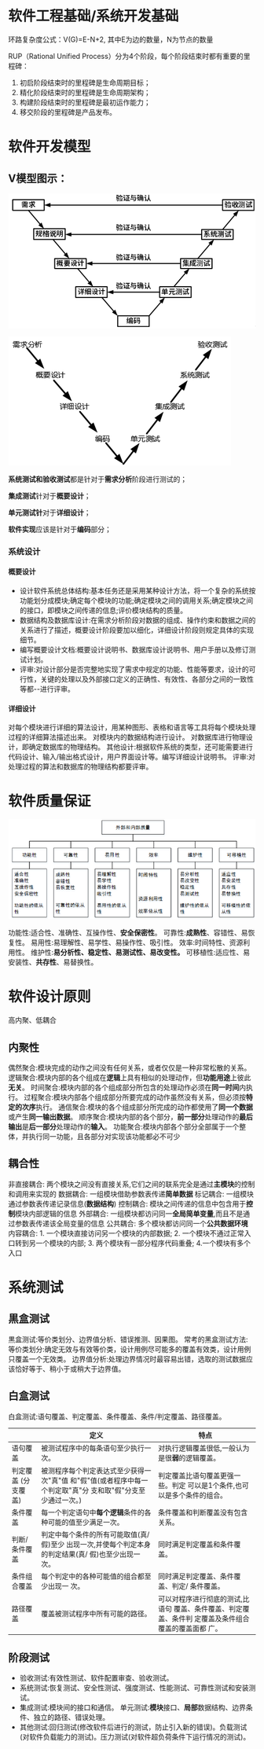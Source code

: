 # 软件工程基础/系统开发基础

环路复杂度公式：V(G)=E-N+2, 其中E为边的数量，N为节点的数量


 RUP（Rational Unified Process）分为4个阶段，每个阶段结束时都有重要的里程碑：
 1. 初启阶段结束时的里程碑是生命周期目标；
 2. 精化阶段结束时的里程碑是生命周期架构；
 3. 构建阶段结束时的里程碑是最初运作能力；
 4. 移交阶段的里程碑是产品发布。



# 软件开发模型

## V模型图示：

<img src="https://raw.githubusercontent.com/Light-Towers/picture/master/noctilucent-lamp/软件模型-V模型图示.png" alt="软件模型-V模型图示.png" style="zoom: 67%;" />

![软件模型-V模型图示_2](https://raw.githubusercontent.com/Light-Towers/picture/master/noctilucent-lamp/软件模型-V模型图示_2.png)

**系统测试和验收测试**都是针对于**需求分析**阶段进行测试的；

**集成测试**针对于**概要设计**；

**单元测试针**对于**详细设计**；

**软件实现**应该是针对于**编码**部分；



### 系统设计

#### 概要设计
* 设计软件系统总体结构:基本任务还是采用某种设计方法，将一个复杂的系统按功能划分成模块;确定每个模块的功能;确定模块之间的调用关系;确定模块之间的接口，即模块之间传递的信息;评价模块结构的质量。
* 数据结构及数据库设计:在需求分析阶段对数据的组成、操作约束和数据之间的关系进行了描述，概要设计阶段要加以细化，详细设计阶段则规定具体的实现细节。
* 编写概要设计文档:概要设计说明书、数据库设计说明书、用户手册以及修订测试计划。
* 评审:对设计部分是否完整地实现了需求中规定的功能、性能等要求，设计的可行性，关键的处理以及外部接口定义的正确性、有效性、各部分之间的一致性等都--进行评审。

#### 详细设计
对每个模块进行详细的算法设计，用某种图形、表格和语言等工具将每个模块处理过程的详细算法描述出来。
对模块内的数据结构进行设计。
对数据库进行物理设计，即确定数据库的物理结构。
其他设计:根据软件系统的类型，还可能需要进行代码设计、输入/输出格式设计，用户界面设计等。编写详细设计说明书。
评审:对处理过程的算法和数据库的物理结构都要评审。






# 软件质量保证
![软件质量保证](https://raw.githubusercontent.com/Light-Towers/picture/master/noctilucent-lamp/软件质量保证.png)

功能性:适合性、准确性、互操作性、**安全保密性**。
可靠性:**成熟性**、容错性、易恢复性。
易用性:易理解性、易学性、易操作性、吸引性。
效率:时间特性、资源利用性。
维护性:**易分析性、稳定性、易测试性、易改变性。**
可移植性:适应性、易安装性、**共存性**、易替换性。



# 软件设计原则

高内聚、低耦合

## 内聚性

偶然聚合:模块完成的动作之间没有任何关系，或者仅仅是一种非常松散的关系。
逻辑聚合:模块内部的各个组成在**逻辑**上具有相似的处理动作，但**功能用途**上彼此**无关**。
时间聚合:模块内部的各个组成部分所包含的处理动作必须在**同一时间**内执行。
过程聚合:模块内部各个组成部分所要完成的动作虽然没有关系，但必须按**特定的次序**执行。
通信聚合:模块的各个组成部分所完成的动作都使用了**同一个数据**或产生**同一输出数据**。
顺序聚合:模块内部的各个部分，**前一部分**处理动作的**最后输出**是**后一部分**处理动作的**输入**。
功能聚合:模块内部各个部分全部属于一个整体，并执行同一功能，且各部分对实现该功能都必不可少

## 耦合性

非直接耦合: 两个模块之间没有直接关系,它们之间的联系完全是通过**主模块**的控制和调用来实现的
数据耦合: 一组模块借助参数表传递**简单数据**
标记耦合: 一组模块通过参数表传递记录信息(**数据结构**)
控制耦合: 模块之间传递的信息中包含用于**控制**模块内部逻辑的信息
外部耦合: 一组模块都访问同一**全局简单变量**,而且不是通过参数表传递该全局变量的信息
公共耦合: 多个模块都访问同一个**公共数据环境**
内容耦合: 1. 一个模块直接访问另一个模块的内部数据; 2. 一个模块不通过正常入口转到另一个模块的内部; 3. 两个模块有一部分程序代码重叠; 4.一个模块有多个入口 



# 系统测试

## 黒盒测试

黒盒测试:等价类划分、边界值分析、错误推测、因果图。
常考的黑盒测试方法:
等价类划分:确定无效与有效等价类，设计用例尽可能多的覆盖有效类，设计用例只覆盖一个无效类。
边界值分析:处理边界情况时最容易出错，选取的测试数据应该恰好等于、稍小于或稍大于边界值。

## 白盒测试

白盒测试:语句覆盖、判定覆盖、条件覆盖、条件/判定覆盖、路径覆盖。

|                     | 定义                                                         | 特点                                                         |
| ------------------- | ------------------------------------------------------------ | ------------------------------------------------------------ |
| 语句覆盖            | 被测试程序中的每条语句至少执行一次。                         | 对执行逻辑覆盖很低,一般认为是很**弱**的逻辑覆盖。            |
| 判定覆盖 (分支覆盖) | 被测程序每个判定表达式至少获得一次"真"值 和"假"值(或者程序中每一个判定取"真"分 支和取"假"分支至少通过一次。) | 判定覆盖比语句覆盖更强一些。判定 可以是1个条件,也可以是多个条件的组合。 |
| 条件覆盖            | 每一个判定语句中**每个逻辑**条件的各种可能的值至少满足一次。 | 条件覆盖和判断覆盖没有包含关系。                             |
| 判断/条件覆盖       | 判定中每个条件的所有可能取值(真/假)至少 出现一次,并使每个判定本身的判定结果(真/ 假)也至少出现一次。 | 同时满足判定覆盖和条件覆盖。                                 |
| 条件组合覆盖        | 每个判定中的各种可能值的组合都至少出现一 次。                | 同时满足判定覆盖、条件覆盖、判定/ 条件覆盖。                 |
| 路径覆盖            | 覆盖被测试程序中所有可能的路径。                             | 可以对程序进行彻底的测试,比语句 覆盖、条件覆盖、判定覆盖、条件判 定覆盖及条件组合覆盖的覆盖面都 广。 |

## 阶段测试

* 验收测试:有效性测试、软件配置审查、验收测试。
* 系统测试:恢复测试、安全性测试、强度测试、性能测试、可靠性测试和安装测试。
* 集成测试:模块间的接口和通信。
单元测试:**模块**接口、**局部**数据结构、边界条件、独立的路径、错误处理。
* 其他测试:回归测试(修改软件后进行的测试，防止引入新的错误)。负载测试(对软件负载能力的测试)。压力测试(对软件超负荷条件下运行情况的测试)。





